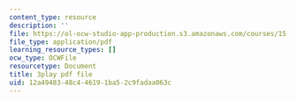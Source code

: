 ```yaml
---
content_type: resource
description: ''
file: https://ol-ocw-studio-app-production.s3.amazonaws.com/courses/15-390-new-enterprises-spring-2013/12a4948348c446191ba52c9fadaa063c_cHgbCAHQgbU.pdf
file_type: application/pdf
learning_resource_types: []
ocw_type: OCWFile
resourcetype: Document
title: 3play pdf file
uid: 12a49483-48c4-4619-1ba5-2c9fadaa063c
---
```

